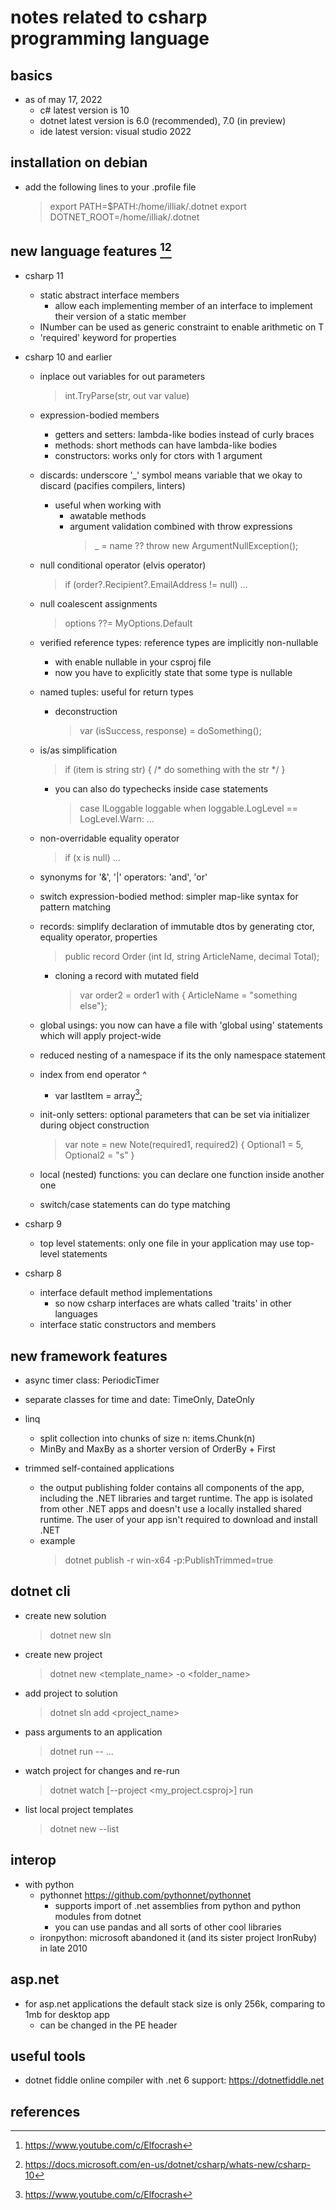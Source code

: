 # notes related to csharp programming language

## basics

- as of may 17, 2022
  - c# latest version is 10 
  - dotnet latest version is 6.0 (recommended), 7.0 (in preview)
  - ide latest version: visual studio 2022


## installation on debian

- add the following lines to your .profile file
  > export PATH=$PATH:/home/illiak/.dotnet
  > export DOTNET_ROOT=/home/illiak/.dotnet


## new language features [^1][^2]

- csharp 11
  - static abstract interface members
    - allow each implementing member of an interface to implement their version of a static member
  - INumber<T> can be used as generic constraint to enable arithmetic on T
  - 'required' keyword for properties

- csharp 10 and earlier

  - inplace out variables for out parameters
    > int.TryParse(str, out var value)

  - expression-bodied members
    - getters and setters: lambda-like bodies instead of curly braces
    - methods: short methods can have lambda-like bodies
    - constructors: works only for ctors with 1 argument

  - discards: underscore '_' symbol means variable that we okay to discard (pacifies compilers, linters)
    - useful when working with 
      - awatable methods
      - argument validation combined with throw expressions
        > _ = name ?? throw new ArgumentNullException();

  - null conditional operator (elvis operator)
    > if (order?.Recipient?.EmailAddress != null) ...

  - null coalescent assignments
    > options ??= MyOptions.Default

  - verified reference types: reference types are implicitly non-nullable
    - with <Nullable>enable</Nullable> <WarningsAsErrors>nullable</WarningsAsErrors> in your csproj file
    - now you have to explicitly state that some type is nullable

  - named tuples: useful for return types
    - deconstruction
      > var (isSuccess, response) = doSomething();

  - is/as simplification
    > if (item is string str) { /* do something with the str */ }
    - you can also do typechecks inside case statements
      > case ILoggable loggable when loggable.LogLevel == LogLevel.Warn: ...

  - non-overridable equality operator
    > if (x is null) ...

  - synonyms for '&', '|' operators: 'and', 'or'

  - switch expression-bodied method: simpler map-like syntax for pattern matching

  - records: simplify declaration of immutable dtos by generating ctor, equality operator, properties
    > public record Order (int Id, string ArticleName, decimal Total);
    - cloning a record with mutated field
      > var order2 = order1 with { ArticleName = "something else"};

  - global usings: you now can have a file with 'global using' statements which will apply project-wide

  - reduced nesting of a namespace if its the only namespace statement

  - index from end operator ^
    - var lastItem = array[^1]; 

  - init-only setters: optional parameters that can be set via initializer during object construction
    > var note = new Note(required1, required2) { Optional1 = 5, Optional2 = "s" }

  - local (nested) functions: you can declare one function inside another one

  - switch/case statements can do type matching

- csharp 9
  - top level statements: only one file in your application may use top-level statements

- csharp 8
  - interface default method implementations
    - so now csharp interfaces are whats called 'traits' in other languages
  - interface static constructors and members


## new framework features

- async timer class: PeriodicTimer
- separate classes for time and date: TimeOnly, DateOnly
- linq
  - split collection into chunks of size n: items.Chunk(n)
  - MinBy and MaxBy as a shorter version of OrderBy + First

- trimmed self-contained applications
  - the output publishing folder contains all components of the app, including the .NET libraries 
    and target runtime. The app is isolated from other .NET apps and doesn't use a locally installed 
    shared runtime. The user of your app isn't required to download and install .NET
  - example
    > dotnet publish -r win-x64 -p:PublishTrimmed=true


## dotnet cli

- create new solution
  > dotnet new sln

- create new project
  > dotnet new <template_name> -o <folder_name>

- add project to solution
  > dotnet sln add <project_name>

- pass arguments to an application
  > dotnet run -- <arg1> ... <argN>

- watch project for changes and re-run
  > dotnet watch [--project <my_project.csproj>] run

- list local project templates
  > dotnet new --list


## interop

- with python
  - pythonnet https://github.com/pythonnet/pythonnet
    - supports import of .net assemblies from python and python modules from dotnet
    - you can use pandas and all sorts of other cool libraries
  - ironpython: microsoft abandoned it (and its sister project IronRuby) in late 2010


## asp.net

- for asp.net applications the default stack size is only 256k, comparing to 1mb for desktop app
  - can be changed in the PE header


## useful tools

- dotnet fiddle online compiler with .net 6 support: https://dotnetfiddle.net


## references

[^1]: https://www.youtube.com/c/Elfocrash
[^2]: https://docs.microsoft.com/en-us/dotnet/csharp/whats-new/csharp-10
[^3]: https://docs.microsoft.com/en-us/dotnet/core/deploying/trimming/trim-self-contained
